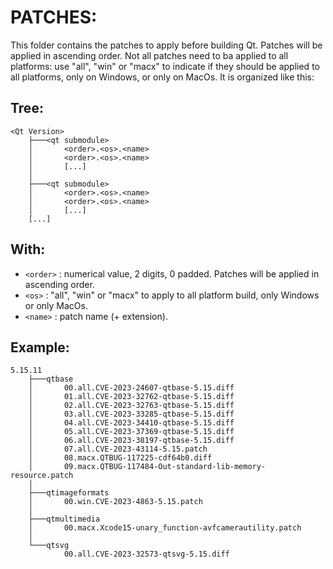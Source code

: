 # PATCHES:
This folder contains the patches to apply before building Qt. Patches will be applied in ascending order. Not all patches need to ba applied to all platforms: use "all", "win" or "macx" to indicate if they should be applied to all platforms, only on Windows, or only on MacOs.
It is organized like this:

## Tree:
```
<Qt Version>
    ├───<qt submodule>
    │       <order>.<os>.<name>
    │       <order>.<os>.<name>
    │       [...]
    │
    ├───<qt submodule>
    │       <order>.<os>.<name>
    │       <order>.<os>.<name>
    │       [...]
    [...]
```

## With:
- `<order>` : numerical value, 2 digits, 0 padded. Patches will be applied in ascending order.
- `<os>` : "all", "win" or "macx" to apply to all platform build, only Windows or only MacOs.
- `<name>` : patch name (+ extension).

## Example:
```
5.15.11
    ├───qtbase
    │       00.all.CVE-2023-24607-qtbase-5.15.diff
    │       01.all.CVE-2023-32762-qtbase-5.15.diff
    │       02.all.CVE-2023-32763-qtbase-5.15.diff
    │       03.all.CVE-2023-33285-qtbase-5.15.diff
    │       04.all.CVE-2023-34410-qtbase-5.15.diff
    │       05.all.CVE-2023-37369-qtbase-5.15.diff
    │       06.all.CVE-2023-38197-qtbase-5.15.diff
    │       07.all.CVE-2023-43114-5.15.patch
    │       08.macx.QTBUG-117225-cdf64b0.diff
    │       09.macx.QTBUG-117484-Out-standard-lib-memory-resource.patch
    │
    ├───qtimageformats
    │       00.win.CVE-2023-4863-5.15.patch
    │
    ├───qtmultimedia
    │       00.macx.Xcode15-unary_function-avfcamerautility.patch
    │
    └───qtsvg
            00.all.CVE-2023-32573-qtsvg-5.15.diff
```

